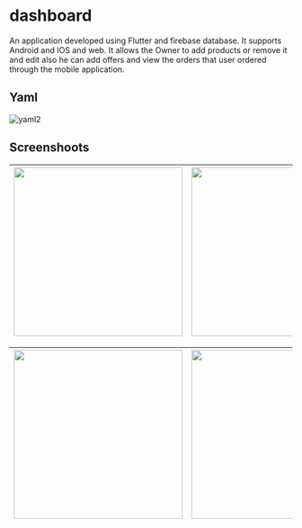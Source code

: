 # dashboard

An application developed using Flutter and firebase database. It supports Android and IOS and web. It allows the Owner to add products or remove it and edit also he can add offers and view the orders that user ordered through the mobile application.

## Yaml

![yaml2](https://github.com/Mohamedihab29592/dashboard-ecommerce/assets/64233832/d68eebe8-114f-48fb-bf53-480053ce06d6)


## Screenshoots


|<img src="https://github.com/Mohamedihab29592/dashboard-ecommerce/assets/64233832/035f2776-2a74-4239-a5f9-303dceb556cd.jpeg" width="300"> | <img src="https://github.com/Mohamedihab29592/dashboard-ecommerce/assets/64233832/4cdf78c7-f9de-4731-838f-542c7bb1d603.jpeg" width="300">| 
--- |---|

|<img src="https://github.com/Mohamedihab29592/dashboard-ecommerce/assets/64233832/8eec2e11-7f52-42dc-80e3-1ef2bb94cfdf.jpeg" width="300"> | <img src="https://github.com/Mohamedihab29592/dashboard-ecommerce/assets/64233832/8f2fdc03-daca-46dd-ac96-bc0b859a2087.jpeg" width="300">|<img src="https://github.com/Mohamedihab29592/dashboard-ecommerce/assets/64233832/904027fc-c107-4199-852a-f24ccfd835e9.jpeg" width="300">|
--- |---|---


